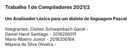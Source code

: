 ### Trabalho 1 de Compiladores 2021/2
#### Um Analisador Léxico para um dialeto de linguagem Pascal

Integrantes:
Cleiton Schwambach Gaioti -    
Daniel Hand Santiago - 2018200011   
Mario Ribeiro Junior - 2018206164   
Mayara da Silva Oliveira -    
